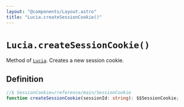 ```yaml
---
layout: "@components/Layout.astro"
title: "Lucia.createSessionCookie()"
---
```


# `Lucia.createSessionCookie()`

Method of [`Lucia`](/reference/main/Lucia). Creates a new session cookie.

## Definition

```ts
//$ SessionCookie=/reference/main/SessionCookie
function createSessionCookie(sessionId: string): $$SessionCookie;
```
